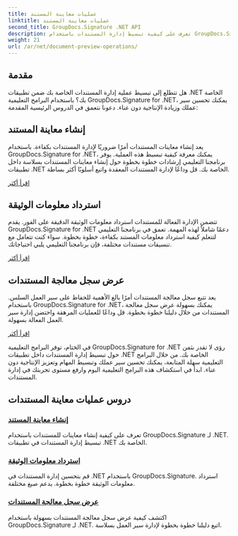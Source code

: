 ```yaml
---
title: عمليات معاينة المستند
linktitle: عمليات معاينة المستند
second_title: GroupDocs.Signature .NET API
description: تعرف على كيفية تبسيط إدارة المستندات باستخدام GroupDocs.Signature لبرامج .NET التعليمية. قم بتبسيط المهام وتحسين سير العمل وزيادة الإنتاجية دون عناء.
weight: 21
url: /ar/net/document-preview-operations/
---
```

## مقدمة

هل تتطلع إلى تبسيط عملية إدارة المستندات الخاصة بك ضمن تطبيقات .NET الخاصة بك؟ باستخدام البرامج التعليمية GroupDocs.Signature for .NET، يمكنك تحسين سير عملك وزيادة الإنتاجية دون عناء. دعونا نتعمق في الدروس الرئيسية المقدمة:

## إنشاء معاينة المستند

يعد إنشاء معاينات المستندات أمرًا ضروريًا لإدارة المستندات بكفاءة. باستخدام GroupDocs.Signature for .NET، يمكنك معرفة كيفية تبسيط هذه العملية. يوفر برنامجنا التعليمي إرشادات خطوة بخطوة حول إنشاء معاينات المستندات بسلاسة داخل تطبيقات .NET الخاصة بك. قل وداعًا لإدارة المستندات المعقدة واتبع أسلوبًا أكثر بساطة.

[اقرأ أكثر](./generate-document-preview/)

## استرداد معلومات الوثيقة

تتضمن الإدارة الفعالة للمستندات استرداد معلومات الوثيقة الدقيقة على الفور. يقدم GroupDocs.Signature for .NET دعمًا شاملاً لهذه المهمة. تعمق في برنامجنا التعليمي لتتعلم كيفية استرداد معلومات المستند بكفاءة، خطوة بخطوة. سواء كنت تتعامل مع تنسيقات مستندات مختلفة، فإن برنامجنا التعليمي يلبي احتياجاتك.

[اقرأ أكثر](./retrieve-document-information/)

## عرض سجل معالجة المستندات

يعد تتبع سجل معالجة المستندات أمرًا بالغ الأهمية للحفاظ على سير العمل السلس. باستخدام GroupDocs.Signature for .NET، يمكنك بسهولة عرض سجل معالجة المستندات من خلال دليلنا خطوة بخطوة. قل وداعًا للعمليات المرهقة واحتضن إدارة سير العمل الفعالة بسهولة.

[اقرأ أكثر](./view-document-processing-history/)

في الختام، توفر البرامج التعليمية GroupDocs.Signature for .NET رؤى لا تقدر بثمن حول تبسيط إدارة المستندات داخل تطبيقات .NET الخاصة بك. من خلال البرامج التعليمية سهلة المتابعة، يمكنك تحسين سير عملك وتبسيط المهام وتعزيز الإنتاجية دون عناء. ابدأ في استكشاف هذه البرامج التعليمية اليوم وارفع مستوى تجربتك في إدارة المستندات.
## دروس عمليات معاينة المستندات
### [إنشاء معاينة المستند](./generate-document-preview/)
تعرف على كيفية إنشاء معاينات للمستندات باستخدام GroupDocs.Signature لـ .NET. تبسيط إدارة المستندات في تطبيقات .NET الخاصة بك.
### [استرداد معلومات الوثيقة](./retrieve-document-information/)
قم بتحسين إدارة المستندات في .NET باستخدام GroupDocs.Signature. استرداد معلومات الوثيقة خطوة بخطوة. يدعم صيغ مختلفة.
### [عرض سجل معالجة المستندات](./view-document-processing-history/)
اكتشف كيفية عرض سجل معالجة المستندات بسهولة باستخدام GroupDocs.Signature لـ .NET. اتبع دليلنا خطوة بخطوة لإدارة سير العمل بسلاسة.